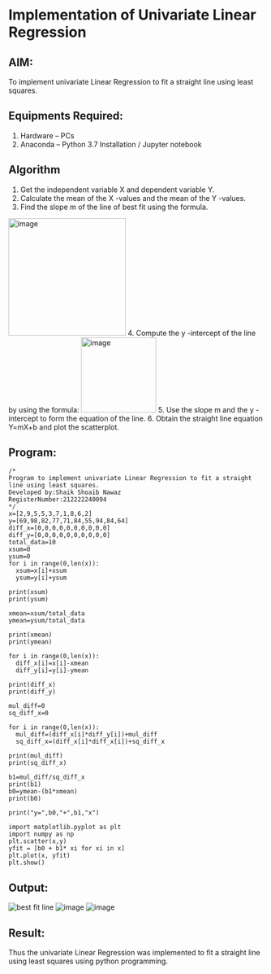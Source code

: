 # Implementation of Univariate Linear Regression
## AIM:
To implement univariate Linear Regression to fit a straight line using least squares.

## Equipments Required:
1. Hardware – PCs
2. Anaconda – Python 3.7 Installation / Jupyter notebook

## Algorithm
1. Get the independent variable X and dependent variable Y.
2. Calculate the mean of the X -values and the mean of the Y -values.
3. Find the slope m of the line of best fit using the formula. 
<img width="231" alt="image" src="https://user-images.githubusercontent.com/93026020/192078527-b3b5ee3e-992f-46c4-865b-3b7ce4ac54ad.png">
4. Compute the y -intercept of the line by using the formula:
<img width="148" alt="image" src="https://user-images.githubusercontent.com/93026020/192078545-79d70b90-7e9d-4b85-9f8b-9d7548a4c5a4.png">
5. Use the slope m and the y -intercept to form the equation of the line.
6. Obtain the straight line equation Y=mX+b and plot the scatterplot.

## Program:
```
/*
Program to implement univariate Linear Regression to fit a straight line using least squares.
Developed by:Shaik Shoaib Nawaz
RegisterNumber:212222240094 
*/
x=[2,9,5,5,3,7,1,8,6,2]
y=[69,98,82,77,71,84,55,94,84,64]
diff_x=[0,0,0,0,0,0,0,0,0,0]
diff_y=[0,0,0,0,0,0,0,0,0,0]
total_data=10
xsum=0
ysum=0
for i in range(0,len(x)):
  xsum=x[i]+xsum
  ysum=y[i]+ysum

print(xsum)
print(ysum)

xmean=xsum/total_data
ymean=ysum/total_data

print(xmean)
print(ymean)

for i in range(0,len(x)):
  diff_x[i]=x[i]-xmean
  diff_y[i]=y[i]-ymean

print(diff_x)
print(diff_y)

mul_diff=0
sq_diff_x=0

for i in range(0,len(x)):
  mul_diff=(diff_x[i]*diff_y[i])+mul_diff
  sq_diff_x=(diff_x[i]*diff_x[i])+sq_diff_x

print(mul_diff)
print(sq_diff_x)

b1=mul_diff/sq_diff_x
print(b1)
b0=ymean-(b1*xmean)
print(b0)

print("y=",b0,"+",b1,"x")

import matplotlib.pyplot as plt
import numpy as np
plt.scatter(x,y)
yfit = [b0 + b1* xi for xi in x]
plt.plot(x, yfit)
plt.show()
```

## Output:
![best fit line](sam.png)
![image](https://github.com/shoaib3136/Find-the-best-fit-line-using-Least-Squares-Method/assets/117919362/25a92d43-85af-470c-ad0a-4f34a9e74fe0)
![image](https://github.com/shoaib3136/Find-the-best-fit-line-using-Least-Squares-Method/assets/117919362/8f955059-e8e6-4473-b044-2e2222cea05c)



## Result:
Thus the univariate Linear Regression was implemented to fit a straight line using least squares using python programming.
